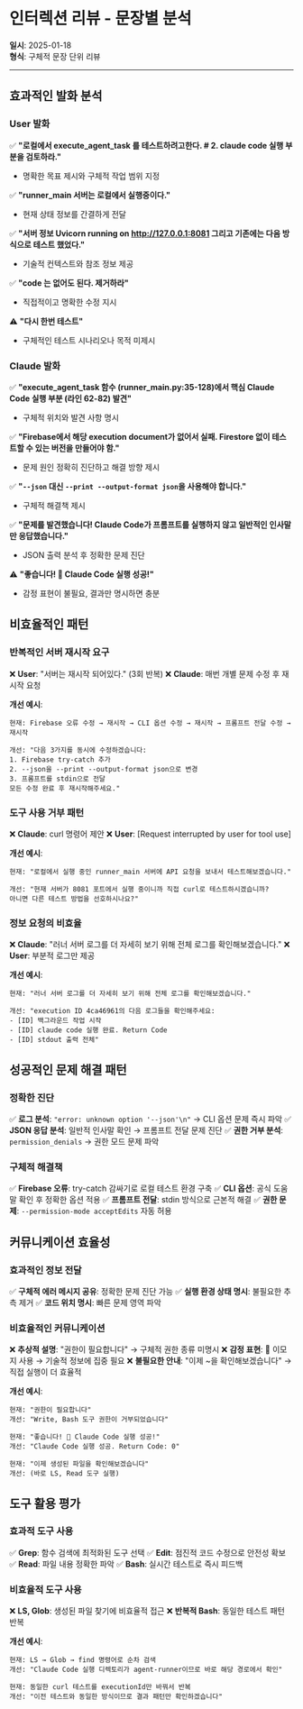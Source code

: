 # 인터렉션 리뷰 - 문장별 분석

**일시**: 2025-01-18  
**형식**: 구체적 문장 단위 리뷰

---

## 효과적인 발화 분석

### User 발화

✅ **"로컬에서 execute_agent_task 를 테스트하려고한다. # 2. claude code 실행 부분을 검토하라."**
- 명확한 목표 제시와 구체적 작업 범위 지정

✅ **"runner_main 서버는 로컬에서 실행중이다."**
- 현재 상태 정보를 간결하게 전달

✅ **"서버 정보 Uvicorn running on http://127.0.0.1:8081 그리고 기존에는 다음 방식으로 테스트 했었다."**
- 기술적 컨텍스트와 참조 정보 제공

✅ **"code 는 없어도 된다. 제거하라"**
- 직접적이고 명확한 수정 지시

⚠️ **"다시 한번 테스트"**
- 구체적인 테스트 시나리오나 목적 미제시

### Claude 발화

✅ **"execute_agent_task 함수 (runner_main.py:35-128)에서 핵심 Claude Code 실행 부분 (라인 62-82) 발견"**
- 구체적 위치와 발견 사항 명시

✅ **"Firebase에서 해당 execution document가 없어서 실패. Firestore 없이 테스트할 수 있는 버전을 만들어야 함."**
- 문제 원인 정확히 진단하고 해결 방향 제시

✅ **"`--json` 대신 `--print --output-format json`을 사용해야 합니다."**
- 구체적 해결책 제시

✅ **"문제를 발견했습니다! Claude Code가 프롬프트를 실행하지 않고 일반적인 인사말만 응답했습니다."**
- JSON 출력 분석 후 정확한 문제 진단

⚠️ **"좋습니다! 🎉 Claude Code 실행 성공!"**
- 감정 표현이 불필요, 결과만 명시하면 충분

## 비효율적인 패턴

### 반복적인 서버 재시작 요구

❌ **User**: "서버는 재시작 되어있다." (3회 반복)
❌ **Claude**: 매번 개별 문제 수정 후 재시작 요청

**개선 예시**:
```
현재: Firebase 오류 수정 → 재시작 → CLI 옵션 수정 → 재시작 → 프롬프트 전달 수정 → 재시작

개선: "다음 3가지를 동시에 수정하겠습니다: 
1. Firebase try-catch 추가
2. --json을 --print --output-format json으로 변경  
3. 프롬프트를 stdin으로 전달
모든 수정 완료 후 재시작해주세요."
```

### 도구 사용 거부 패턴

❌ **Claude**: curl 명령어 제안
❌ **User**: [Request interrupted by user for tool use]

**개선 예시**:
```
현재: "로컬에서 실행 중인 runner_main 서버에 API 요청을 보내서 테스트해보겠습니다."

개선: "현재 서버가 8081 포트에서 실행 중이니까 직접 curl로 테스트하시겠습니까? 
아니면 다른 테스트 방법을 선호하시나요?"
```

### 정보 요청의 비효율

❌ **Claude**: "러너 서버 로그를 더 자세히 보기 위해 전체 로그를 확인해보겠습니다."
❌ **User**: 부분적 로그만 제공

**개선 예시**:
```
현재: "러너 서버 로그를 더 자세히 보기 위해 전체 로그를 확인해보겠습니다."

개선: "execution ID 4ca46961의 다음 로그들을 확인해주세요:
- [ID] 백그라운드 작업 시작
- [ID] claude code 실행 완료. Return Code
- [ID] stdout 출력 전체"
```

## 성공적인 문제 해결 패턴

### 정확한 진단

✅ **로그 분석**: `"error: unknown option '--json'\n"` → CLI 옵션 문제 즉시 파악
✅ **JSON 응답 분석**: 일반적 인사말 확인 → 프롬프트 전달 문제 진단
✅ **권한 거부 분석**: `permission_denials` → 권한 모드 문제 파악

### 구체적 해결책

✅ **Firebase 오류**: try-catch 감싸기로 로컬 테스트 환경 구축
✅ **CLI 옵션**: 공식 도움말 확인 후 정확한 옵션 적용
✅ **프롬프트 전달**: stdin 방식으로 근본적 해결
✅ **권한 문제**: `--permission-mode acceptEdits` 자동 허용

## 커뮤니케이션 효율성

### 효과적인 정보 전달

✅ **구체적 에러 메시지 공유**: 정확한 문제 진단 가능
✅ **실행 환경 상태 명시**: 불필요한 추측 제거
✅ **코드 위치 명시**: 빠른 문제 영역 파악

### 비효율적인 커뮤니케이션

❌ **추상적 설명**: "권한이 필요합니다" → 구체적 권한 종류 미명시
❌ **감정 표현**: 🎉 이모지 사용 → 기술적 정보에 집중 필요
❌ **불필요한 안내**: "이제 ~을 확인해보겠습니다" → 직접 실행이 더 효율적

**개선 예시**:
```
현재: "권한이 필요합니다"
개선: "Write, Bash 도구 권한이 거부되었습니다"

현재: "좋습니다! 🎉 Claude Code 실행 성공!"
개선: "Claude Code 실행 성공. Return Code: 0"

현재: "이제 생성된 파일을 확인해보겠습니다"
개선: (바로 LS, Read 도구 실행)
```

## 도구 활용 평가

### 효과적 도구 사용

✅ **Grep**: 함수 검색에 최적화된 도구 선택
✅ **Edit**: 점진적 코드 수정으로 안전성 확보
✅ **Read**: 파일 내용 정확한 파악
✅ **Bash**: 실시간 테스트로 즉시 피드백

### 비효율적 도구 사용

❌ **LS, Glob**: 생성된 파일 찾기에 비효율적 접근
❌ **반복적 Bash**: 동일한 테스트 패턴 반복

**개선 예시**:
```
현재: LS → Glob → find 명령어로 순차 검색
개선: "Claude Code 실행 디렉토리가 agent-runner이므로 바로 해당 경로에서 확인"

현재: 동일한 curl 테스트를 executionId만 바꿔서 반복
개선: "이전 테스트와 동일한 방식이므로 결과 패턴만 확인하겠습니다"
```